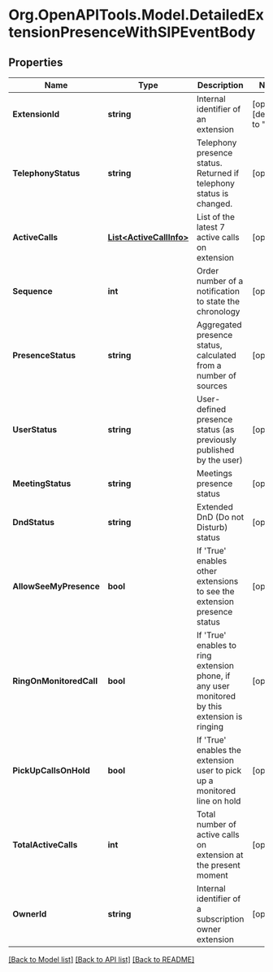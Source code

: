
# Org.OpenAPITools.Model.DetailedExtensionPresenceWithSIPEventBody

## Properties

Name | Type | Description | Notes
------------ | ------------- | ------------- | -------------
**ExtensionId** | **string** | Internal identifier of an extension | [optional] [default to "~"]
**TelephonyStatus** | **string** | Telephony presence status. Returned if telephony status is changed. | [optional] 
**ActiveCalls** | [**List&lt;ActiveCallInfo&gt;**](ActiveCallInfo.md) | List of the latest 7 active calls on extension | [optional] 
**Sequence** | **int** | Order number of a notification to state the chronology | [optional] 
**PresenceStatus** | **string** | Aggregated presence status, calculated from a number of sources | [optional] 
**UserStatus** | **string** | User-defined presence status (as previously published by the user) | [optional] 
**MeetingStatus** | **string** | Meetings presence status | [optional] 
**DndStatus** | **string** | Extended DnD (Do not Disturb) status | [optional] 
**AllowSeeMyPresence** | **bool** | If &#39;True&#39; enables other extensions to see the extension presence status | [optional] 
**RingOnMonitoredCall** | **bool** | If &#39;True&#39; enables to ring extension phone, if any user monitored by this extension is ringing | [optional] 
**PickUpCallsOnHold** | **bool** | If &#39;True&#39; enables the extension user to pick up a monitored line on hold | [optional] 
**TotalActiveCalls** | **int** | Total number of active calls on extension at the present moment | [optional] 
**OwnerId** | **string** | Internal identifier of a subscription owner extension | [optional] 

[[Back to Model list]](../README.md#documentation-for-models)
[[Back to API list]](../README.md#documentation-for-api-endpoints)
[[Back to README]](../README.md)

